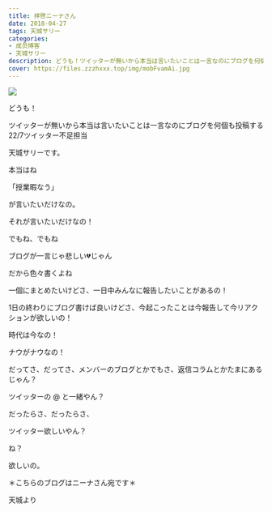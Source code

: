 ```yaml
---
title: 拝啓ニーナさん
date: 2018-04-27
tags: 天城サリー
categories: 
- 成员博客
- 天城サリー
description: どうも！ツイッターが無いから本当は言いたいことは一言なのにブログを何個も投稿する22/7ツイッター不足担当天城サリーです。本当はね「授業暇なう」が言いたいだけなの。それが言いたいだけなの！でもね、でも...
cover: https://files.zzzhxxx.top/img/mobFvamAi.jpg 
---
```

![](https://files.zzzhxxx.top/img/mobFvamAi.jpg)

どうも！




ツイッターが無いから本当は言いたいことは一言なのにブログを何個も投稿する22/7ツイッター不足担当




天城サリーです。




本当はね




「授業暇なう」




が言いたいだけなの。




それが言いたいだけなの！




でもね、でもね




ブログが一言じゃ悲しい💔じゃん




だから色々書くよね




一個にまとめたいけどさ、一日中みんなに報告したいことがあるの！




1日の終わりにブログ書けば良いけどさ、今起こったことは今報告して今リアクションが欲しいの！




時代は今なの！




ナウがナウなの！





だってさ、だってさ、メンバーのブログとかでもさ、返信コラムとかたまにあるじゃん？




ツイッターの @ と一緒やん？




だったらさ、だったらさ、




ツイッター欲しいやん？




ね？




欲しいの。




＊こちらのブログはニーナさん宛です＊




天城より



